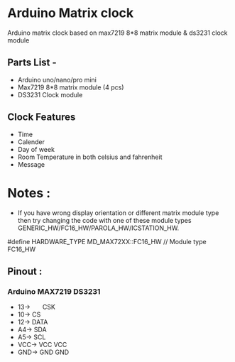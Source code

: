 # Arduino Matrix clock
Arduino matrix clock based on max7219 8*8 matrix module & ds3231 clock module
## Parts List -
* Arduino uno/nano/pro mini
* Max7219 8*8 matrix module (4 pcs)
* DS3231 Clock module
## Clock Features
* Time
* Calender
* Day of week
* Room Temperature in both celsius and fahrenheit
* Message
# Notes :
* If you have wrong display orientation or different matrix module type then try changing the code with one of these module types GENERIC_HW/FC16_HW/PAROLA_HW/ICSTATION_HW.

#define HARDWARE_TYPE MD_MAX72XX::FC16_HW // Module type FC16_HW
## Pinout :
### Arduino     MAX7219      DS3231
- 13->   &nbsp;   &nbsp;  &nbsp;   CSK
- 10->             CS
- 12->             DATA
- A4->                         SDA
- A5->                          SCL
- VCC->            VCC         VCC
- GND->            GND         GND
